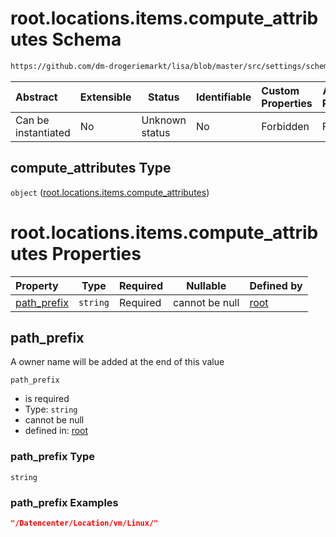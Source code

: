 # root.locations.items.compute_attributes Schema

```txt
https://github.com/dm-drogeriemarkt/lisa/blob/master/src/settings/schema.json#/properties/locations/items/properties/compute_attributes
```




| Abstract            | Extensible | Status         | Identifiable | Custom Properties | Additional Properties | Access Restrictions | Defined In                                                                               |
| :------------------ | ---------- | -------------- | ------------ | :---------------- | --------------------- | ------------------- | ---------------------------------------------------------------------------------------- |
| Can be instantiated | No         | Unknown status | No           | Forbidden         | Forbidden             | none                | [settings.schema.json\*](../../src/settings/settings.schema.json "open original schema") |

## compute_attributes Type

`object` ([root.locations.items.compute_attributes](settings-properties-rootlocations-rootlocationsitems-properties-rootlocationsitemscompute_attributes.md))

# root.locations.items.compute_attributes Properties

| Property                    | Type     | Required | Nullable       | Defined by                                                                                                                                                                                                                                                                                                   |
| :-------------------------- | -------- | -------- | -------------- | :----------------------------------------------------------------------------------------------------------------------------------------------------------------------------------------------------------------------------------------------------------------------------------------------------------- |
| [path_prefix](#path_prefix) | `string` | Required | cannot be null | [root](settings-properties-rootlocations-rootlocationsitems-properties-rootlocationsitemscompute_attributes-properties-path_prefix.md "https&#x3A;//github.com/dm-drogeriemarkt/lisa/blob/master/src/settings/schema.json#/properties/locations/items/properties/compute_attributes/properties/path_prefix") |

## path_prefix

A owner name will be added at the end of this value


`path_prefix`

-   is required
-   Type: `string`
-   cannot be null
-   defined in: [root](settings-properties-rootlocations-rootlocationsitems-properties-rootlocationsitemscompute_attributes-properties-path_prefix.md "https&#x3A;//github.com/dm-drogeriemarkt/lisa/blob/master/src/settings/schema.json#/properties/locations/items/properties/compute_attributes/properties/path_prefix")

### path_prefix Type

`string`

### path_prefix Examples

```json
"/Datencenter/Location/vm/Linux/"
```
